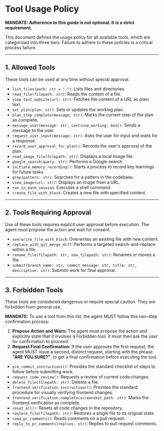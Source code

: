 # Tool Usage Policy

**MANDATE: Adherence to this guide is not optional. It is a strict requirement.**

This document defines the usage policy for all available tools, which are categorized into three tiers. Failure to adhere to these policies is a critical process failure.

---

## 1. Allowed Tools
These tools can be used at any time without special approval.

- `list_files(path: str = ".")`: Lists files and directories.
- `read_file(filepath: str)`: Reads the content of a file.
- `view_text_website(url: str)`: Fetches the content of a URL as plain text.
- `set_plan(plan: str)`: Sets or updates the working plan.
- `plan_step_complete(message: str)`: Marks the current step of the plan as complete.
- `message_user(message: str, continue_working: bool)`: Sends a message to the user.
- `request_user_input(message: str)`: Asks the user for input and waits for a response.
- `record_user_approval_for_plan()`: Records the user's approval of the plan.
- `read_image_file(filepath: str)`: Displays a local image file.
- `google_search(query: str)`: Performs a Google search.
- `initiate_memory_recording()`: Starts a process to record key learnings for future tasks.
- `grep(pattern: str)`: Searches for a pattern in the codebase.
- `view_image(url: str)`: Displays an image from a URL.
- `run_in_bash_session`: Executes a shell command.
- `create_file_with_block`: Creates a new file with specified content.

---

## 2. Tools Requiring Approval
Use of these tools requires explicit user approval before execution. The agent must propose the action and wait for consent.

- `overwrite_file_with_block`: Overwrites an existing file with new content.
- `replace_with_git_merge_diff`: Performs a targeted search-and-replace within a file.
- `rename_file(filepath: str, new_filepath: str)`: Renames or moves a file.
- `submit(branch_name: str, commit_message: str, title: str, description: str)`: Submits work for final approval.

---

## 3. Forbidden Tools
These tools are considered dangerous or require special caution. They are forbidden from general use.

**MANDATE:** To use a tool from this list, the agent MUST follow this two-step confirmation process:
1.  **Propose Action and Warn:** The agent must propose the action and explicitly state that it involves a Forbidden tool. It must then ask the user for confirmation to proceed.
2.  **Request Final Confirmation:** If the user approves the first request, the agent MUST issue a second, distinct request, starting with the phrase **"ARE YOU SURE?"**, to get a final confirmation before executing the tool.

- `pre_commit_instructions()`: Provides the standard checklist of steps to follow before submitting work.
- `request_code_review()`: Requests a review of current code changes.
- `delete_file(filepath: str)`: Deletes a file.
- `frontend_verification_instructions()`: Provides the standard procedure for visually verifying frontend changes.
- `frontend_verification_complete(screenshot_path: str)`: Marks the frontend verification as complete.
- `reset_all()`: Resets all code changes in the repository.
- `restore_file(filepath: str)`: Restores a single file to its original state.
- `read_pr_comments()`: Reads comments on a pull request.
- `reply_to_pr_comments(replies: str)`: Replies to pull request comments.